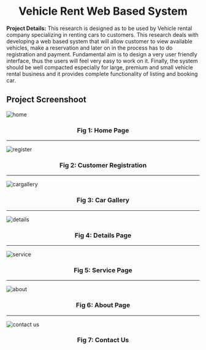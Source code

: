 <h1 align="center"> Vehicle Rent Web Based System</h1>


**Project Details:** This research is designed as to be used by Vehicle rental company specializing in renting cars to customers. This research deals with developing a web based system that will allow customer to view available vehicles, make a reservation and later on in the process has to do registration and  payment. Fundamental aim is to design a very user friendly interface, thus the users will feel very easy to work on it. Finally, the system should be well compacted especially for large, premium and small vehicle rental business and it provides complete functionality of listing and booking car.

## Project Screenshoot


![home](https://cloud.githubusercontent.com/assets/12609618/26022826/9501c3be-37d0-11e7-8a02-9451e09c7822.jpg)
<h3 align="center"> Fig 1: Home Page</h3>

---
![register](https://cloud.githubusercontent.com/assets/12609618/26022828/995ae242-37d0-11e7-815d-932f643eec84.jpg)
<h3 align="center"> Fig 2: Customer Registration</h3>


---
![cargallery](https://cloud.githubusercontent.com/assets/12609618/26022830/9c506fa8-37d0-11e7-856b-69e9745fa608.jpg)
<h3 align="center"> Fig 3: Car Gallery</h3>

---
![details](https://cloud.githubusercontent.com/assets/12609618/26023417/bbbd34c8-37dc-11e7-8d71-19588f37d7c7.jpg)
<h3 align="center"> Fig 4: Details Page</h3>

---
![service](https://cloud.githubusercontent.com/assets/12609618/26022831/9e4c5ac4-37d0-11e7-9a6b-b4509d876dd0.jpg)
<h3 align="center"> Fig 5: Service Page</h3>


---
![about](https://cloud.githubusercontent.com/assets/12609618/26022833/a290c692-37d0-11e7-85b5-e1760490bb23.jpg)
<h3 align="center"> Fig 6: About Page</h3>

---
![contact us](https://cloud.githubusercontent.com/assets/12609618/26022834/a65da678-37d0-11e7-8489-5e6b65b2b086.jpg)
<h3 align="center"> Fig 7: Contact Us</h3>
